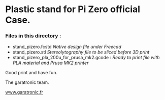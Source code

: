 Plastic stand for Pi Zero official Case.
========================================

### Files in this directory :

 - stand_pizero.fcstd _Native design file under Freecad_
 - stand_pizero.stl _Stereolytography file to be sliced before 3D print_
 - stand_pizero_pla_200u_for_prusa_mk2.gcode : _Ready to print file with PLA material and Prusa MK2 printer_


Good print and have fun.

The garatronic team.

www.garatronic.fr
